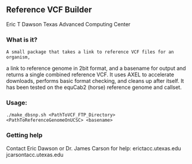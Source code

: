 Reference VCF Builder
---------------------
Eric T Dawson
Texas Advanced Computing Center

### What is it?
    A small package that takes a link to reference VCF files for an organism,
a link to reference genome in 2bit format, and a basename for output and returns
a single combined reference VCF. It uses AXEL to accelerate downloads, performs
basic format checking, and cleans up after itself. It has been tested on the
equCab2 (horse) reference genome and callset.

### Usage:
```./make_dbsnp.sh <PathToVCF_FTP_Directory> <PathToReferenceGenomeOnUCSC> <basename>```


### Getting help
Contact Eric Dawson or Dr. James Carson for help:
eric<at>tacc.utexas.edu
jcarson<at>tacc.utexas.edu

